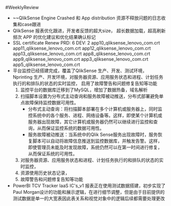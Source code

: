 #WeeklyReview 

- ~~QlikSense Engine Crashed 和  App distribution 资源不释放问题的日志收集和case跟进
- QlikSense 报表优化跟进，开发者反馈的超大size， 超长数据加载，超高刷新频次 APP 的优化建议和优化结果确认标记
- SSL certificate Renew PRD: 6  DEV: 2
	app10_qliksense_lenovo_com.crt
	app11_qliksense_lenovo_com.crt
	app12_qliksense_lenovo_com.crt
	app13_qliksense_lenovo_com.crt
	app8_qliksense_lenovo_com.crt
	app9_qliksense_lenovo_com.crt
	app3_qliksense_lenovo_com.crt
	app5_qliksense_lenovo_com.crt
- 平台监控已经搭建完成，覆盖了QlikSense 生产、开发、测试环境，Nprinting 生产、开发环境，对服务器资源、应用服务状态和进程、计划任务执行的和排队的状态的实时监控， 启用了故障警告和问题修复告知等功能
	1. 监控平台的数据库迁移到了MySQL，增加了数据热备，域名解析
	2. 扫描脚本设置为分布式主动查询和服务故障被动推送，分布式部署避免单点故障保持监控数据可用性。
		- 分布式主动查询：将扫描脚本部署在多个计算机或服务器上，同时监控系统中的各个服务、进程、网络设备等。这样，即使某个计算机或服务器出现故障，其它计算机或服务器仍然可以继续进行监控和查询，从而保证监控系统的数据可用性。
		- 服务故障被动推送：当系统中的Qlik Sense服务出现故障时，服务恢复脚本可以自动将故障信息推送到监控数据库，并触发告警。这样，即使管理员未能及时发现故障，系统仍然可以在第一时间进行修复，从而保证系统的可用性。
	3. 对服务器资源、应用服务状态和进程、计划任务执行的和排队的状态的实时监控，
	4. 资源使用历史状态记录，
	5. 故障警告和问题修复告知等功能
- PowerBI  TCV Tracker IaaS IC's_v1 报表正在使用测试数据搭建，初步实现了Paul Morgan设计的功能和展示逻辑，在进行细节调整，但是由于目前提供的测试数据是单一的大宽表因此表关系和视觉对象中的逻辑后续都需要处理更改

